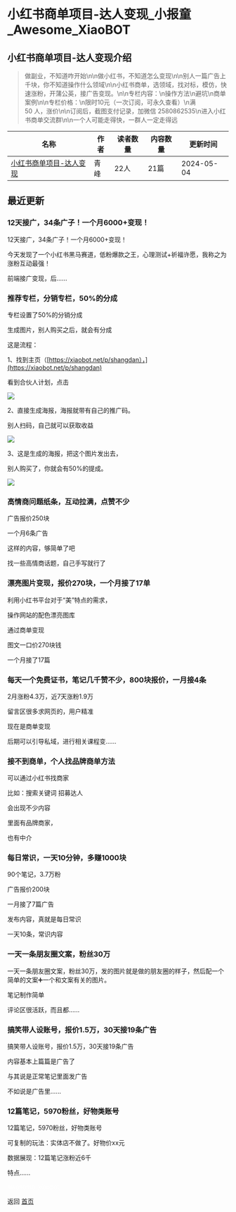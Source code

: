# 小红书商单项目-达人变现_小报童_Awesome_XiaoBOT

## 小红书商单项目-达人变现介绍
> 做副业，不知道咋开始\n\n做小红书，不知道怎么变现\n\n别人一篇广告上千块，你不知道操作什么领域\n\n小红书商单，选领域，找对标，模仿，快速涨粉，开蒲公英，接广告变现。\n\n专栏内容：\n操作方法\n避坑\n商单案例\n\n专栏价格：\n限时10元（一次订阅，可永久查看）\n满  
50 人，涨价\n\n订阅后，截图支付记录，加微信 2580862535\n进入小红书商单交流群\n\n一个人可能走得快，一群人一定走得远  
  


|名称|作者|读者数量|内容数量|更新时间|
|---|---|---|---|---|
|[小红书商单项目-达人变现](https://xiaobot.net/p/shangdan?refer=0b133df9-27dc-423b-8101-639049001c13)|青峰|22人|21篇|2024-05-04|

## 最近更新
### 12天接广，34条广子！一个月6000+变现！

12天接广，34条广子！一个月6000+变现！

今天发现了一个小红书黑马赛道，低粉爆款之王，心理测试+祈福许愿，我称之为涨粉互动最强！

前端接广变现，后......

### 推荐专栏，分销专栏，50%的分成

专栏设置了50%的分销分成

生成图片，别人购买之后，就会有分成

这是流程：

1、找到主页（[https://xiaobot.net/p/shangdan），](https://xiaobot.net/p/shangdan)

看到合伙人计划，点击

![](https://static.xiaobot.net/file/2023-12-07/196692/13f37b149b0f5450f57ec04ea6ad1eea.png)

2、直接生成海报，海报就带有自己的推广码。

别人扫码，自己就可以获取收益

![](https://static.xiaobot.net/file/2023-12-07/196692/641ca12f81a9769d5e1ee9e44315600b.png)

3、这是生成的海报，把这个图片发出去，

别人购买了，你就会有50%的提成。

![](https://static.xiaobot.net/file/2023-12-07/196692/bdd132e39696ccc1a4e4592b8f594559.jpeg)

### 高情商问题纸条，互动拉满，点赞不少

广告报价250块

一个月6条广告

这样的内容，够简单了吧

找一些高情商话题，自己手写就行了

### 漂亮图片变现，报价270块，一个月接了17单

利用小红书平台对于“美”特点的需求，

操作网站的配色漂亮图库

通过商单变现

图文一口价270块钱

一个月接了17篇

### 每天一个免费证书，笔记几千赞不少，800块报价，一月接4条

2月涨粉4.3万，近7天涨粉1.9万

留言区很多求网页的，用户精准

现在是商单变现

后期可以引导私域，进行相关课程变......

### 接不到商单，个人找品牌商单方法

可以通过小红书找商家

比如：搜索关键词 招募达人

会出现不少内容

里面有品牌商家，

也有中介

### 每日常识，一天10分钟，多赚1000块

90个笔记，3.7万粉

广告报价200块

一月接了7篇广告

发布内容，真就是每日常识

一天10条，常识内容

### 一天一条朋友圈文案，粉丝30万

一天一条朋友圈文案，粉丝30万，发的图片就是做的朋友圈的样子，然后配一个简单的文案➕一个和文案有关的图片。

笔记制作简单

评论区很活跃，而且都......

### 搞笑带人设账号，报价1.5万，30天接19条广告

搞笑带人设账号，报价1.5万，30天接19条广告

内容基本上篇篇是广告了

与其说是正常笔记里面发广告

不如说是广告里......

### 12篇笔记，5970粉丝，好物类账号

12篇笔记，5970粉丝，好物类账号

可复制的玩法：实体店不做了。好物价xx元

数据展现：12篇笔记涨粉近6千

特点......


<a href="https://github.com/Reno9527/awesome-xiaobot" style="color: white; text-decoration: none;">awesome-xiaobot</a>

返回 [首页](../README.md)
